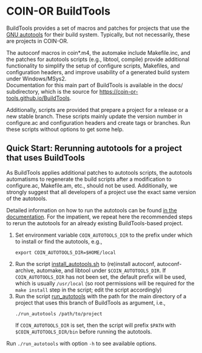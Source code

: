 # COIN-OR BuildTools

BuildTools provides a set of macros and patches for projects that use the
[GNU autotools](https://en.wikipedia.org/wiki/GNU_Autotools) for their
build system. Typically, but not necessarily, these are projects in COIN-OR.

The autoconf macros in coin*.m4, the automake include Makefile.inc, and
the patches for autotools scripts (e.g., libtool, compile) provide additional
functionality to simplify the setup of configure scripts, Makefiles, and
configuration headers, and improve usability of a generated build system
under Windows/MSys2.   
Documentation for this main part of BuildTools is available in the docs/
subdirectory, which is the source for https://coin-or-tools.github.io/BuildTools.

Additionally, scripts are provided that prepare a project for a release
or a new stable branch. These scripts mainly update the version number in
configure.ac and configuration headers and create tags or branches.
Run these scripts without options to get some help.

## Quick Start: Rerunning autotools for a project that uses BuildTools

As BuildTools applies additional patches to autotools scripts, the autotools
automatisms to regenerate the build scripts after a modification to
configure.ac, Makefile.am, etc., should not be used.
Additionally, we strongly suggest that all developers of a project use
the exact same version of the autotools.

Detailed information on how to run the autotools can be found
[in the documentation](https://coin-or-tools.github.io/BuildTools/autotools).
For the impatient, we repeat here the recommended steps to rerun the autotools
for an already existing BuildTools-based project.

1. Set environment variable `COIN_AUTOTOOLS_DIR` to the prefix under
   which to install or find the autotools, e.g.,
   ```
   export COIN_AUTOTOOLS_DIR=$HOME/local
   ```
2. Run the script [install_autotools.sh](./install_autotools.sh) to
   (re)install autoconf, autoconf-archive, automake, and libtool under
   `$COIN_AUTOTOOLS_DIR`. If `COIN_AUTOTOOLS_DIR` has not been set,
   the default prefix will be used, which is usually `/usr/local`
   (so root permissions will be required for the `make install` step
    in the script; edit the script accordingly)
3. Run the script [run_autotools](./run_autotools) with the path for the
   main directory of a project that uses this branch of BuildTools as
   argument, i.e.,
   ```
   ./run_autotools /path/to/project
   ```
   If `COIN_AUTOTOOLS_DIR` is set, then the script will prefix `$PATH`
   with `$COIN_AUTOTOOLS_DIR/bin` before running the autotools.

Run `./run_autotools` with option `-h` to see available options.
